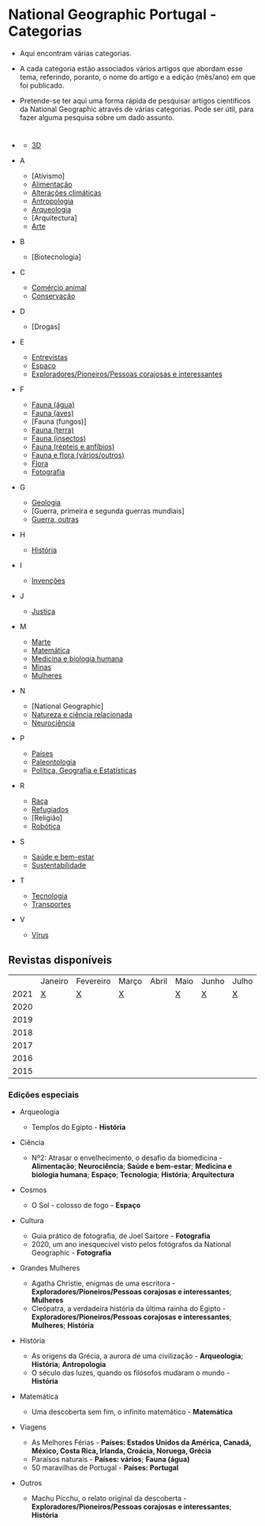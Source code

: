 # National Geographic Portugal - Categorias
* Aqui encontram várias categorias. 
* A cada categoria estão associados vários artigos que abordam esse tema, referindo, poranto, o nome do artigo e a edição (mês/ano) em que foi publicado. 
* Pretende-se ter aqui uma forma rápida de pesquisar artigos científicos da National Geographic através de várias categorias. Pode ser útil, para fazer alguma pesquisa sobre um dado assunto. 

* #
  * [3D](categorias/3d.md)

* A
  * [Ativismo]
  * [Alimentação](categorias/alimentação.md)
  * [Alterações climáticas](categorias/alterações-climáticas.md)
  * [Antropologia](categorias/antropologia.md)
  * [Arqueologia](categorias/arqueologia.md)
  * [Arquitectura]
  * [Arte](categorias/arte.md)
  
* B
  * [Biotecnologia]

* C
  * [Comércio animal](categorias/comércio-animal.md)
  * [Conservação](categorias/conservação.md)

* D 
  * [Drogas]

* E 
  * [Entrevistas](categorias/entrevistas.md)
  * [Espaço](categorias/espaço.md)
  * [Exploradores/Pioneiros/Pessoas corajosas e interessantes](categorias/exploradores.md)

* F
  * [Fauna (água)](categorias/fauna-água.md)
  * [Fauna (aves)](categorias/fauna-aves.md)
  * [Fauna (fungos)]
  * [Fauna (terra)](categorias/fauna-terra.md)
  * [Fauna (insectos)](categorias/fauna-insectos.md)
  * [Fauna (répteis e anfíbios)](categorias/fauna-répteis-anfíbios.md)
  * [Fauna e flora (vários/outros)](categorias/fauna-flora-outros.md)
  * [Flora](categorias/flora.md)
  * [Fotografia](categorias/fotografia.md)

* G
  * [Geologia](categorias/geologia.md)
  * [Guerra, primeira e segunda guerras mundiais]
  * [Guerra, outras](categorias/guerras-outras.md)

* H
  * [História](categorias/história.md)

* I
  * [Invenções](categorias/invenções.md)

  
* J
  * [Justiça](categorias/justiça.md)

* M
  * [Marte](categorias/marte.md)
  * [Matemática](categorias/matemática.md)
  * [Medicina e biologia humana](categorias/medicina-biologia-humana.md)
  * [Minas](categorias/minas.md)
  * [Mulheres](categorias/mulheres.md)

* N
  * [National Geographic]
  * [Natureza e ciência relacionada](categorias/natureza-ciência-relacionada.md)
  * [Neurociência](categorias/neurociência.md)

* P
  * [Países](categorias/países/países.md)
  * [Paleontologia](categorias/paleontologia.md)
  * [Política, Geografia e Estatísticas](categorias/política-geografia-estatísticas.md)

* R
  * [Raça](categorias/raça.md)
  * [Refugiados](categorias/refugiados.md)
  * [Religião]
  * [Robótica](categorias/robótica.md)

* S
  * [Saúde e bem-estar](categorias/saúde-bem-estar.md)
  * [Sustentabilidade](categorias/sustentabilidade.md)

* T
  * [Tecnologia](categorias/tecnologia.md)
  * [Transportes](categorias/transportes.md)

* V
  * [Vírus](categorias/vírus.md)

## Revistas disponíveis

<table>
    <tr>
        <td></td>
        <td>Janeiro</td>
        <td>Fevereiro</td>
        <td>Março</td>
        <td>Abril</td>
        <td>Maio</td>
        <td>Junho</td>
        <td>Julho</td>
        <td>Agosto</td>
        <td>Setembro</td>
        <td>Outubro</td>
        <td>Novembro</td>
        <td>Dezembro</td>
    </tr>
    <tr>
        <td>2021</td>
        <td><a href="https://github.com/luisa-maria1111/national-geographic-categorias/blob/main/revistas%20dispon%C3%ADveis/janeiro-2021.md">X</a></td>
        <td><a href="https://github.com/luisa-maria1111/national-geographic-categorias/blob/main/revistas%20dispon%C3%ADveis/fevereiro-2021.md">X</a></td>
        <td><a href="https://github.com/luisa-maria1111/national-geographic-categorias/blob/main/revistas%20dispon%C3%ADveis/mar%C3%A7o-2021.md">X</a></td>
        <td></td>
        <td><a href="">X</a></td>
        <td><a href="https://github.com/luisa-maria1111/national-geographic-categorias/blob/main/revistas%20dispon%C3%ADveis/junho-2021.md">X</a></td>
        <td><a href="https://github.com/luisa-maria1111/national-geographic-categorias/blob/main/revistas%20dispon%C3%ADveis/julho-2021.md">X</a></td>
        <td><a href="https://github.com/luisa-maria1111/national-geographic-categorias/blob/main/revistas%20dispon%C3%ADveis/agosto-2021.md">X</a></td>
        <td><a href = "https://github.com/luisa-maria1111/national-geographic-categorias/blob/main/revistas%20dispon%C3%ADveis/setembro-2021.md">X</a></td>
        <td></td>
        <td></td>
        <td></td>
    </tr>
    <tr>
        <td>2020</td>
    </tr>
    <tr>
        <td>2019</td>
    </tr>
    <tr>
        <td>2018</td>
    </tr>
    <tr>
        <td>2017</td>
    </tr>
    <tr>
        <td>2016</td>
    </tr>
    <tr>
        <td>2015</td>
    </tr>
</table>

### Edições especiais
* Arqueologia
  * Templos do Egipto - **História**
  
* Ciência
  * Nº2: Atrasar o envelhecimento, o desafio da biomedicina - **Alimentação**; **Neurociência**; **Saúde e bem-estar**; **Medicina e biologia humana**; **Espaço**; **Tecnologia**; **História**; **Arquitectura**

* Cosmos
  * O Sol - colosso de fogo - **Espaço**

* Cultura
  * Guia prático de fotografia, de Joel Sartore - **Fotografia**
  * 2020, um ano inesquecível visto pelos fotógrafos da National Geographic - **Fotografia** 
  
* Grandes Mulheres
  * Agatha Christie, enigmas de uma escritora - **Exploradores/Pioneiros/Pessoas corajosas e interessantes**; **Mulheres**
  * Cleópatra, a verdadeira história da última rainha do Egipto - **Exploradores/Pioneiros/Pessoas corajosas e interessantes**; **Mulheres**; **História**

* História 
  * As origens da Grécia, a aurora de uma civilização - **Arqueologia**; **História**; **Antropologia**
  * O século das luzes, quando os filósofos mudaram o mundo - **História**
  
* Matemática
  * Uma descoberta sem fim, o infinito matemático - **Matemática**

* Viagens
  * As Melhores Férias - **Países: Estados Unidos da América, Canadá, México, Costa Rica, Irlanda, Croácia, Noruega, Grécia**
  * Paraísos naturais - **Países: vários**; **Fauna (água)**
  * 50 maravilhas de Portugal - **Países: Portugal** 

* Outros
  * Machu Picchu, o relato original da descoberta - **Exploradores/Pioneiros/Pessoas corajosas e interessantes**; **História**
  